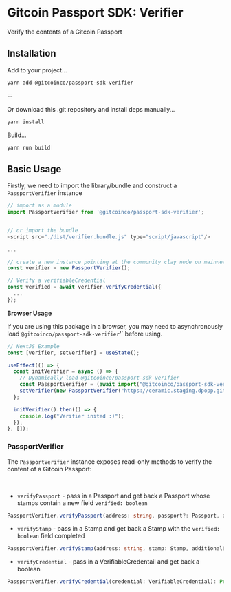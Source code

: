 # Gitcoin Passport SDK: Verifier

Verify the contents of a Gitcoin Passport

## Installation

Add to your project...

```bash
yarn add @gitcoinco/passport-sdk-verifier
```

--

Or download this .git repository and install deps manually...

```bash
yarn install
```

Build...

```bash
yarn run build
```

## Basic Usage

Firstly, we need to import the library/bundle and construct a `PassportVerifier` instance

```javascript
// import as a module
import PassportVerifier from '@gitcoinco/passport-sdk-verifier';


// or import the bundle
<script src="./dist/verifier.bundle.js" type="script/javascript"/>

...

// create a new instance pointing at the community clay node on mainnet along with the criteria we wish to score against
const verifier = new PassportVerifier();

// Verify a verifiableCredential 
const verified = await verifier.verifyCredential({
  ...
});

```

**Browser Usage**

If you are using this package in a browser, you may need to asynchronously load `@gitcoinco/passport-sdk-verifier`'`
before using.

```javascript
// NextJS Example
const [verifier, setVerifier] = useState();

useEffect(() => {
  const initVerifier = async () => {
    // Dynamically load @gitcoinco/passport-sdk-verifier
    const PassportVerifier = (await import("@gitcoinco/passport-sdk-verifier")).PassportVerifier;
    setVerifier(new PassportVerifier("https://ceramic.staging.dpopp.gitcoin.co"));
  };

  initVerifier().then(() => {
    console.log("Verifier inited :)");
  });
}, []);
```

### PassportVerifier

The `PassportVerifier` instance exposes read-only methods to verify the content of a Gitcoin Passport:

<br/>

- `verifyPassport` - pass in a Passport and get back a Passport whose stamps contain a new field `verified: boolean`
```typescript
PassportVerifier.verifyPassport(address: string, passport?: Passport, additionalStampCheck?: (stamp: Stamp) => boolean): Promise<Passport>
```

- `verifyStamp` - pass in a Stamp and get back a Stamp with the `verified: boolean` field completed
```typescript
PassportVerifier.verifyStamp(address: string, stamp: Stamp, additionalStampCheck?: (stamp: Stamp) => boolean): Promise<Stamp>
```

- `verifyCredential` - pass in a VerifiableCredentail and get back a boolean
```typescript
PassportVerifier.verifyCredential(credential: VerifiableCredential): Promise<boolean>
```

